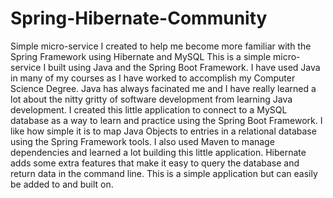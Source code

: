 # Spring-Hibernate-Community
Simple micro-service I created to help me become more familiar with the Spring Framework using Hibernate and MySQL
This is a simple micro-service I built using Java and the Spring Boot Framework. I have used Java in many of my courses as 
I have worked to accomplish my Computer Science Degree. Java has always facinated me and I have really learned a lot 
about the nitty gritty of software development from learning Java development. I created this little application to 
connect to a MySQL database as a way to learn and practice using the Spring Boot Framework. I like how simple it is to map 
Java Objects to entries in a relational database using the Spring Framework tools. I also used Maven to manage dependencies 
and learned a lot building this little application. Hibernate adds some extra features that make it easy to query the database 
and return data in the command line. This is a simple application but can easily be added to and built on. 



